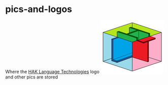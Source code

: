 # pics-and-logos


Where the [HAK Language Technologies](http://www.hak-language-technologies.com/) logo ![alt text](https://github.com/ha-k/pics-and-logos/blob/master/haklt-logo-very-small.jpg "HAK Language Technologies logo") and other pics are stored

